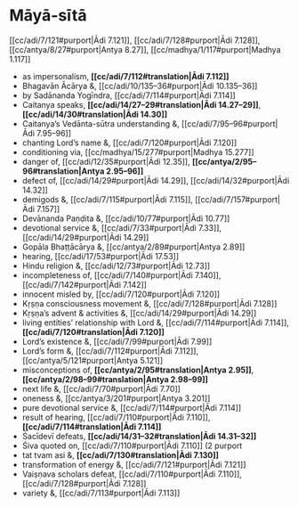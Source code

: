 # Māyā-sītā

[[cc/adi/7/121#purport|Ādi 7.121]], [[cc/adi/7/128#purport|Ādi 7.128]], [[cc/antya/8/27#purport|Antya 8.27]], [[cc/madhya/1/117#purport|Madhya 1.117]]

* as impersonalism, **[[cc/adi/7/112#translation|Ādi 7.112]]**
* Bhagavān Ācārya &, [[cc/adi/10/135–36#purport|Ādi 10.135–36]]
* by Sadānanda Yogīndra, [[cc/adi/7/114#purport|Ādi 7.114]]
* Caitanya speaks, **[[cc/adi/14/27–29#translation|Ādi 14.27–29]]**, **[[cc/adi/14/30#translation|Ādi 14.30]]**
* Caitanya’s Vedānta-sūtra understanding &, [[cc/adi/7/95–96#purport|Ādi 7.95–96]]
* chanting Lord’s name &, [[cc/adi/7/120#purport|Ādi 7.120]]
* conditioning via, [[cc/madhya/15/277#purport|Madhya 15.277]]
* danger of, [[cc/adi/12/35#purport|Ādi 12.35]], **[[cc/antya/2/95–96#translation|Antya 2.95–96]]**
* defect of, [[cc/adi/14/29#purport|Ādi 14.29]], [[cc/adi/14/32#purport|Ādi 14.32]]
* demigods &, [[cc/adi/7/115#purport|Ādi 7.115]], [[cc/adi/7/157#purport|Ādi 7.157]]
* Devānanda Paṇḍita &, [[cc/adi/10/77#purport|Ādi 10.77]]
* devotional service &, [[cc/adi/7/33#purport|Ādi 7.33]], [[cc/adi/14/29#purport|Ādi 14.29]]
* Gopāla Bhaṭṭācārya &, [[cc/antya/2/89#purport|Antya 2.89]]
* hearing, [[cc/adi/17/53#purport|Ādi 17.53]]
* Hindu religion &, [[cc/adi/12/73#purport|Ādi 12.73]]
* incompleteness of, [[cc/adi/7/140#purport|Ādi 7.140]], [[cc/adi/7/142#purport|Ādi 7.142]]
* innocent misled by, [[cc/adi/7/120#purport|Ādi 7.120]]
* Kṛṣṇa consciousness movement &, [[cc/adi/7/128#purport|Ādi 7.128]]
* Kṛṣṇa’s advent & activities &, [[cc/adi/14/29#purport|Ādi 14.29]]
* living entities’ relationship with Lord &, [[cc/adi/7/114#purport|Ādi 7.114]], **[[cc/adi/7/120#translation|Ādi 7.120]]**
* Lord’s existence &, [[cc/adi/7/99#purport|Ādi 7.99]]
* Lord’s form &, [[cc/adi/7/112#purport|Ādi 7.112]], [[cc/antya/5/121#purport|Antya 5.121]]
* misconceptions of, **[[cc/antya/2/95#translation|Antya 2.95]]**, **[[cc/antya/2/98–99#translation|Antya 2.98–99]]**
* next life &, [[cc/adi/7/70#purport|Ādi 7.70]]
* oneness &, [[cc/antya/3/201#purport|Antya 3.201]]
* pure devotional service &, [[cc/adi/7/114#purport|Ādi 7.114]]
* result of hearing, [[cc/adi/7/110#purport|Ādi 7.110]], **[[cc/adi/7/114#translation|Ādi 7.114]]**
* Śacīdevī defeats, **[[cc/adi/14/31–32#translation|Ādi 14.31–32]]**
* Śiva quoted on, [[cc/adi/7/110#purport|Ādi 7.110]] (2 purport
* tat tvam asi &, **[[cc/adi/7/130#translation|Ādi 7.130]]**
* transformation of energy &, [[cc/adi/7/121#purport|Ādi 7.121]]
* Vaiṣṇava scholars defeat, [[cc/adi/7/110#purport|Ādi 7.110]], [[cc/adi/7/128#purport|Ādi 7.128]]
* variety &, [[cc/adi/7/113#purport|Ādi 7.113]]
